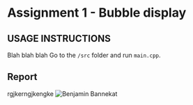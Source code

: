 # Assignment 1 - Bubble display
## USAGE INSTRUCTIONS
Blah blah blah
Go to the `/src` folder and run `main.cpp`.
## Report
rgjkerngjkengke
![Benjamin Bannekat](https://octodex.github.com/images/bannekat.png)
